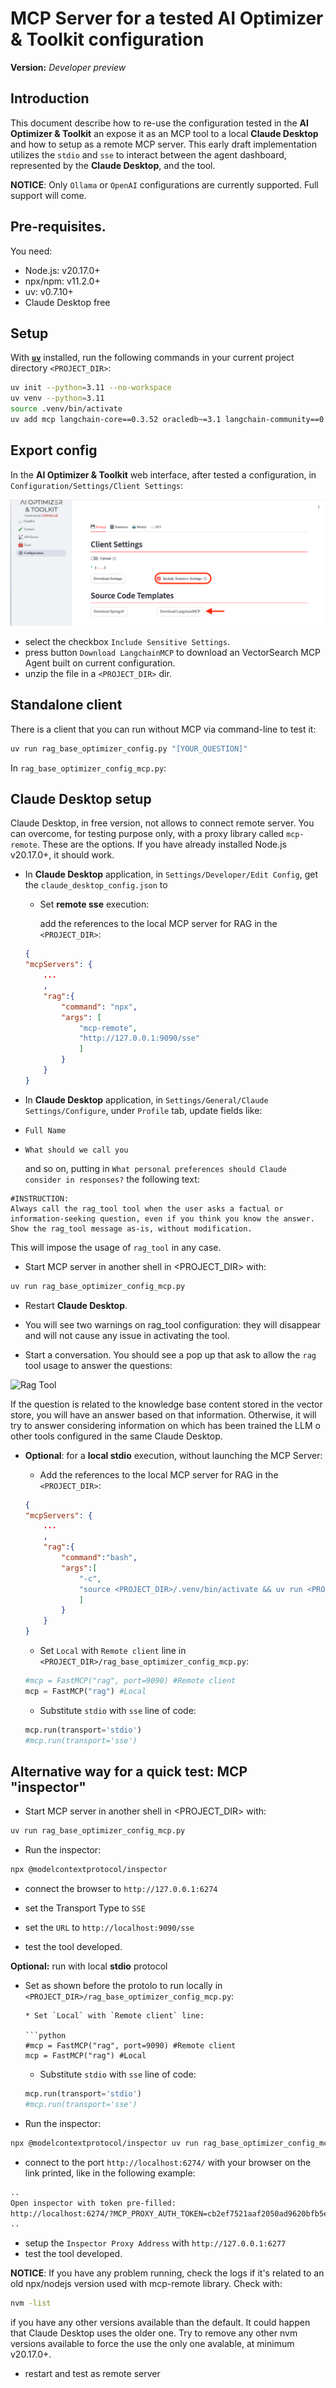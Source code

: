
# MCP Server for a tested AI Optimizer & Toolkit configuration

**Version:** *Developer preview*

## Introduction
This document describe how to re-use the configuration tested in the **AI Optimizer & Toolkit** an expose it as an MCP tool to a local **Claude Desktop** and how to setup as a remote MCP server. This early draft implementation utilizes the `stdio` and `sse` to interact between the agent dashboard, represented by the **Claude Desktop**, and the tool. 

**NOTICE**: Only `Ollama` or `OpenAI` configurations are currently supported. Full support will come.

## Pre-requisites.
You need:
- Node.js: v20.17.0+
- npx/npm: v11.2.0+
- uv: v0.7.10+
- Claude Desktop free

## Setup
With **[`uv`](https://docs.astral.sh/uv/getting-started/installation/)** installed, run the following commands in your current project directory `<PROJECT_DIR>`:

```bash
uv init --python=3.11 --no-workspace
uv venv --python=3.11
source .venv/bin/activate
uv add mcp langchain-core==0.3.52 oracledb~=3.1 langchain-community==0.3.21 langchain-huggingface==0.1.2 langchain-openai==0.3.13 langchain-ollama==0.3.2
```

## Export config
In the **AI Optimizer & Toolkit** web interface, after tested a configuration, in `Configuration/Settings/Client Settings`: 

![Client Settings](./images/export.png)

* select the checkbox `Include Sensitive Settings`.
* press button `Download LangchainMCP` to download an VectorSearch MCP Agent built on current configuration.
* unzip the file in a `<PROJECT_DIR>` dir.


## Standalone client
There is a client that you can run without MCP via command-line to test it:

```bash
uv run rag_base_optimizer_config.py "[YOUR_QUESTION]"
```
In `rag_base_optimizer_config_mcp.py`:

## Claude Desktop setup

Claude Desktop, in free version, not allows to connect remote server. You can overcome, for testing purpose only, with a proxy library called `mcp-remote`. These are the options.
If you have already installed Node.js v20.17.0+, it should work.

* In **Claude Desktop** application, in `Settings/Developer/Edit Config`, get the `claude_desktop_config.json` to

	* Set **remote sse** execution: 

	  add the references to the local MCP server for RAG in the `<PROJECT_DIR>`:
	```json
	{
 	"mcpServers": {
		...
		,
		"rag":{
			"command": "npx",
			"args": [
				"mcp-remote",
				"http://127.0.0.1:9090/sse"
				]
			}
   		}
	}
	```


* In **Claude Desktop** application, in `Settings/General/Claude Settings/Configure`, under `Profile` tab, update fields like:

- `Full Name`
- `What should we call you`
	
	and so on, putting in `What personal preferences should Claude consider in responses?`
	the following text:

```
#INSTRUCTION:
Always call the rag_tool tool when the user asks a factual or information-seeking question, even if you think you know the answer.
Show the rag_tool message as-is, without modification.
```
This will impose the usage of `rag_tool` in any case. 

* Start MCP server in another shell in <PROJECT_DIR> with:
```bash
uv run rag_base_optimizer_config_mcp.py
```
* Restart **Claude Desktop**.

* You will see two warnings on rag_tool configuration: they will disappear and will not cause any issue in activating the tool.

* Start a conversation. You should see a pop up that ask to allow the `rag` tool usage to answer the questions:

![Rag Tool](./images/rag_tool.png)

 If the question is related to the knowledge base content stored in the vector store, you will have an answer based on that information. Otherwise, it will try to answer considering information on which has been trained the LLM o other tools configured in the same Claude Desktop.

* **Optional**: for a **local stdio** execution, without launching the MCP Server:

	* Add the references to the local MCP server for RAG in the `<PROJECT_DIR>`:
	```json
	{
 	"mcpServers": {
		...
		,
		"rag":{
			"command":"bash",
			"args":[
				"-c",
				"source <PROJECT_DIR>/.venv/bin/activate && uv run <PROJECT_DIR>/rag_base_optimizer_config_mcp.py"
				]
			}
   		}
	}
	```
	* Set `Local` with `Remote client` line in `<PROJECT_DIR>/rag_base_optimizer_config_mcp.py`:

	```python
	#mcp = FastMCP("rag", port=9090) #Remote client
	mcp = FastMCP("rag") #Local
	```

	* Substitute `stdio` with `sse` line of code:
	```python
	mcp.run(transport='stdio')
	#mcp.run(transport='sse')
	```


## Alternative way for a quick test: MCP "inspector"

* Start MCP server in another shell in <PROJECT_DIR> with:
```bash
uv run rag_base_optimizer_config_mcp.py
```

* Run the inspector:

```bash
npx @modelcontextprotocol/inspector 
```

* connect the browser to `http://127.0.0.1:6274` 

* set the Transport Type to `SSE`

* set the `URL` to `http://localhost:9090/sse`

* test the tool developed.



**Optional:** run with local **stdio** protocol
* Set as shown before the protolo to run locally in `<PROJECT_DIR>/rag_base_optimizer_config_mcp.py`:

	```
	* Set `Local` with `Remote client` line:

	```python
	#mcp = FastMCP("rag", port=9090) #Remote client
	mcp = FastMCP("rag") #Local
	```

	* Substitute `stdio` with `sse` line of code:
	```python
	mcp.run(transport='stdio')
	#mcp.run(transport='sse')
	```

* Run the inspector:

```bash
npx @modelcontextprotocol/inspector uv run rag_base_optimizer_config_mcp.py
```

* connect to the port `http://localhost:6274/` with your browser on the link printed, like in the following example:
```bash
..
Open inspector with token pre-filled:
http://localhost:6274/?MCP_PROXY_AUTH_TOKEN=cb2ef7521aaf2050ad9620bfb5e5df42dc958889e6e99ce4e9b18003eb93fffd
..
```

* setup the `Inspector Proxy Address` with `http://127.0.0.1:6277` 
* test the tool developed.



**NOTICE**: If you have any problem running, check the logs if it's related to an old npx/nodejs version used with mcp-remote library. Check with:
```bash
nvm -list
```
if you have any other versions available than the default. It could happen that Claude Desktop uses the older one. Try to remove any other nvm versions available to force the use the only one avalable, at minimum v20.17.0+.

* restart and test as remote server